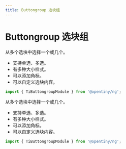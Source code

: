```yaml
---
title: Buttongroup 选块组
---
```

# Buttongroup 选块组

<div class="used-tiny">

从多个选块中选择一个或几个。

+ 支持单选、多选。
+ 有多种大小样式。
+ 可以添加角标。
+ 可以自定义选块内容。

```typescript
import { TiButtongroupModule } from '@opentiny/ng';
```

</div>

<div class="used-config">

从多个选块中选择一个或几个。

+ 支持单选、多选。
+ 有多种大小样式。
+ 可以添加角标。
+ 可以自定义选块内容。

```typescript
import { TiButtongroupModule } from '@opentiny/ng';
```
</div>
